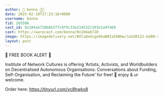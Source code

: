 ```yaml
---
author: 🎀 benna 🎀🎩
date: 2025-02-18T17:23:16+0000
username: benna
fid: 265506
cast_id: 0x104ab728b6b3ffc0f9c33e2145321193e1a9f469
cast: https://warpcast.com/benna/0x104ab728
image: https://imagedelivery.net/BXluQx4ige9GuW0Ia56BHw/1a5d8122-bd80-4fde-b58a-832c636b1400/original
layout: post
---
```

🚨 FREE BOOK ALERT 🚨  
  
Institute of Network Cultures is offering ‘Artists, Activists, and Worldbuilders on Decentralised Autonomous Organisations: Conversations about Funding, Self-Organisation, and Reclaiming the Future’ for free! 🌟 enjoy & ur welcome.  
  
Order here: https://tinyurl.com/yc8hwks8  

<img src='https://imagedelivery.net/BXluQx4ige9GuW0Ia56BHw/1a5d8122-bd80-4fde-b58a-832c636b1400/original' alt='' referrerpolicy='no-referrer'/>